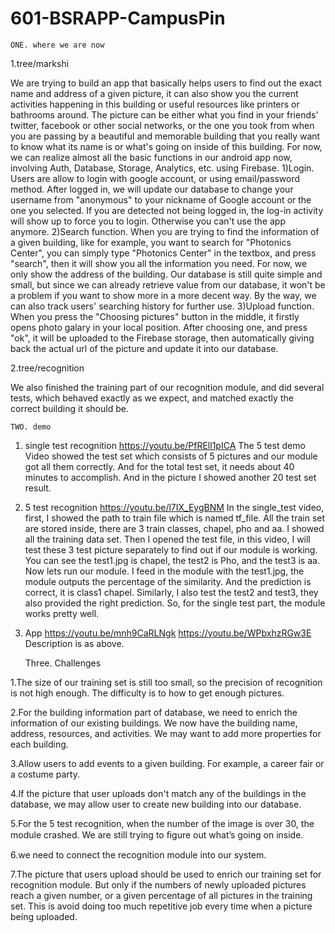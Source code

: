 # 601-BSRAPP-CampusPin

	ONE. where we are now

1.tree/markshi

We are trying to build an app that basically helps users to find out the exact name and address of a given picture, it can also show you the current activities happening in this building or useful resources like printers or bathrooms around. 
The picture can be either what you find in your friends' twitter, facebook or other social networks, or the one you took from when you are passing by a beautiful and memorable building that you really want to know what its name is or what's going on inside of this building.
For now, we can realize almost all the basic functions in our android app now, involving Auth, Database, Storage, Analytics, etc. using Firebase.
  1)Login. Users are allow to login with google account, or using email/password method. After logged in, we will update our database to change your username from "anonymous" to your nickname of Google account or the one you selected. If you are detected not being logged in, the log-in activity will show up to force you to login. Otherwise you can't use the app anymore.
  2)Search function. When you are trying to find the information of a given building, like for example, you want to search for "Photonics Center", you can simply type "Photonics Center" in the textbox, and press "search", then it will show you all the information you need. For now, we only show the address of the building. Our database is still quite simple and small, but since we can already retrieve value from our database, it won't be a problem if you want to show more in a more decent way. By the way, we can also track users' searching history for further use.
  3)Upload function. When you press the "Choosing pictures" button in the middle, it firstly opens photo galary in your local position. After choosing one, and press "ok", it will be uploaded to the Firebase storage, then automatically giving back the actual url of the picture and update it into our database.  

2.tree/recognition

We also finished the training part of our recognition module, and did several tests, which behaved exactly as we expect, and matched exactly the correct building it should be. 

	TWO. demo
1) single test recognition
https://youtu.be/PfREll1pICA
The 5 test demo Video showed the test set which consists of 5 pictures and our module got all them correctly.
And for the total test set, it needs about 40 minutes to accomplish. And in the picture I showed another 20 test set result.
2) 5 test recognition
https://youtu.be/l7IX_EygBNM
In the single_test video, first, I showed the path to train file which is named tf_file. 
All the train set are stored inside, there are 3 train classes, chapel, pho and aa. I showed all the training data set. 
Then I opened the test file, in this video, I will test these 3 test picture separately to find out if our module is working. You can see the test1.jpg is chapel, the test2 is Pho, and the test3 is aa. 
Now lets run our module. 
I feed in the module with the test1.jpg, the module outputs the percentage of the similarity. And the prediction is correct, it is class1 chapel. 
Similarly, I also test the test2 and test3, they also provided the right prediction. So, for the single test part, the module works pretty well.
3) App
https://youtu.be/mnh9CaRLNgk
https://youtu.be/WPbxhzRGw3E
Description is as above.


	Three. Challenges

1.The size of our training set is still too small, so the precision of recognition is not high enough. The difficulty is to how to get enough pictures.

2.For the building information part of database, we need to enrich the information of our existing buildings. We now have the building name, address, resources, and activities. We may want to add more properties for each building.

3.Allow users to add events to a given building. For example, a career fair or a costume party.

4.If the picture that user uploads don't match any of the buildings in the database, we may allow user to create new building into our database.

5.For the 5 test recognition, when the number of the image is over 30, the module crashed. We are still trying to ﬁgure out what’s going on inside.

6.we need to connect the recognition module into our system.

7.The picture that users upload should be used to enrich our training set for recognition module. But only if the numbers of newly uploaded pictures reach a given number, or a given percentage of all pictures in the training set. This is avoid doing too much repetitive job every time when a picture being uploaded.


